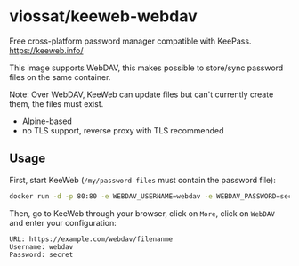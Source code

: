 # viossat/keeweb-webdav

Free cross-platform password manager compatible with KeePass.
https://keeweb.info/

This image supports WebDAV, this makes possible to store/sync password files on the same container.

Note: Over WebDAV, KeeWeb can update files but can't currently create them, the files must exist.

- Alpine-based
- no TLS support, reverse proxy with TLS recommended

## Usage

First, start KeeWeb (`/my/password-files` must contain the password file):
```bash
docker run -d -p 80:80 -e WEBDAV_USERNAME=webdav -e WEBDAV_PASSWORD=secret -v /my/password-files:/var/www/html/webdav viossat/keeweb-webdav
```

Then, go to KeeWeb through your browser, click on `More`, click on `WebDAV` and enter your configuration:
```
URL: https://example.com/webdav/filenanme
Username: webdav
Password: secret
```
